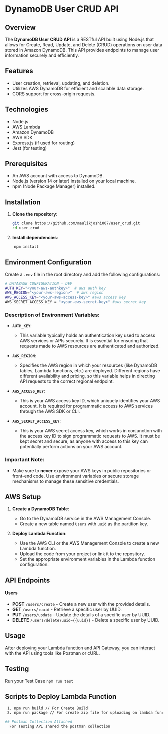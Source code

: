 # DynamoDB User CRUD API

## Overview
The **DynamoDB User CRUD API** is a RESTful API built using Node.js that allows for Create, Read, Update, and Delete (CRUD) operations on user data stored in Amazon DynamoDB. This API provides endpoints to manage user information securely and efficiently.

## Features
- User creation, retrieval, updating, and deletion.
- Utilizes AWS DynamoDB for efficient and scalable data storage.
- CORS support for cross-origin requests.

## Technologies
- Node.js
- AWS Lambda
- Amazon DynamoDB
- AWS SDK
- Express.js (if used for routing)
- Jest (for testing)

## Prerequisites
- An AWS account with access to DynamoDB.
- Node.js (version 14 or later) installed on your local machine.
- npm (Node Package Manager) installed.

## Installation
1. **Clone the repository**:
   ```bash
   git clone https://github.com/maulikjoshi007/user_crud.git
   cd user_crud
   ``` 

2.  **Install dependencies**:
    
```bash
	npm install
   ```

## Environment Configuration

Create a `.env` file in the root directory and add the following configurations:

```bash
# DATABASE CONFIGURATION - DEV
AUTH_KEY="<your-aws-authkey>"  # aws auth key
AWS_REGION="<your-aws-region>"  # aws region
AWS_ACCESS_KEY="<your-aws-access-key>" #aws access key
AWS_SECRET_ACCESS_KEY = "<your-aws-secret-key>" #aws secret key
```
### Description of Environment Variables:

-   **`AUTH_KEY`**:
    
    -   This variable typically holds an authentication key used to access AWS services or APIs securely. It is essential for ensuring that requests made to AWS resources are authenticated and authorized.
-   **`AWS_REGION`**:
    
    -   Specifies the AWS region in which your resources (like DynamoDB tables, Lambda functions, etc.) are deployed. Different regions have different availability and pricing, so this variable helps in directing API requests to the correct regional endpoint.
-   **`AWS_ACCESS_KEY`**:
    
    -   This is your AWS access key ID, which uniquely identifies your AWS account. It is required for programmatic access to AWS services through the AWS SDK or CLI.
-   **`AWS_SECRET_ACCESS_KEY`**:
    
    -   This is your AWS secret access key, which works in conjunction with the access key ID to sign programmatic requests to AWS. It must be kept secret and secure, as anyone with access to this key can potentially perform actions on your AWS account.

### Important Note:

-   Make sure to **never** expose your AWS keys in public repositories or front-end code. Use environment variables or secure storage mechanisms to manage these sensitive credentials.

## AWS Setup

1.  **Create a DynamoDB Table**:
    
    -   Go to the DynamoDB service in the AWS Management Console.
    -   Create a new table named `Users` with `uuid` as the partition key.
    
2.  **Deploy Lambda Function**:
	    
    -   Use the AWS CLI or the AWS Management Console to create a new Lambda function.
    -   Upload the code from your project or link it to the repository.
    -   Set the appropriate environment variables in the Lambda function configuration.
    
  
## API Endpoints
#### Users

-   **POST** `/users/create` - Create a new user with the provided details.
-   **GET** `/users/:uuid` - Retrieve a specific user by UUID.
-   **PUT** `/users/update` - Update the details of a specific user by UUID.
-   **DELETE** `/users/delete?uuid={{uuid}}` - Delete a specific user by UUID.

## Usage

After deploying your Lambda function and API Gateway, you can interact with the API using tools like Postman or cURL.

 
## Testing
 Run your Test Case 
    ```npm run test
    ```


## Scripts to Deploy Lambda Function
``` bash
 1. npm run build // For Create Build
 2. npm run package // For create zip file for uploading on lambda function

## Postman Collection Attached
  For Testing API shared the postman collection
